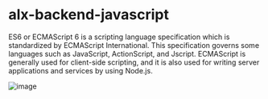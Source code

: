 # alx-backend-javascript

ES6 or ECMAScript 6 is a scripting language specification which is standardized by ECMAScript International. This specification governs some languages such as JavaScript, ActionScript, and Jscript. ECMAScript is generally used for client-side scripting, and it is also used for writing server applications and services by using Node.js.

![image](https://github.com/Ironlaydee/alx-backend-javascript/assets/113660966/3f772ae7-7b61-4cee-a9de-da0552b0441d)
